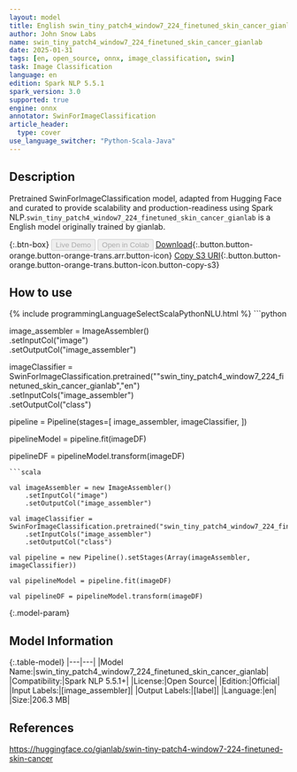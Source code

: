 ```yaml
---
layout: model
title: English swin_tiny_patch4_window7_224_finetuned_skin_cancer_gianlab SwinForImageClassification from gianlab
author: John Snow Labs
name: swin_tiny_patch4_window7_224_finetuned_skin_cancer_gianlab
date: 2025-01-31
tags: [en, open_source, onnx, image_classification, swin]
task: Image Classification
language: en
edition: Spark NLP 5.5.1
spark_version: 3.0
supported: true
engine: onnx
annotator: SwinForImageClassification
article_header:
  type: cover
use_language_switcher: "Python-Scala-Java"
---
```


## Description

Pretrained SwinForImageClassification model, adapted from Hugging Face and curated to provide scalability and production-readiness using Spark NLP.`swin_tiny_patch4_window7_224_finetuned_skin_cancer_gianlab` is a English model originally trained by gianlab.

{:.btn-box}
<button class="button button-orange" disabled>Live Demo</button>
<button class="button button-orange" disabled>Open in Colab</button>
[Download](https://s3.amazonaws.com/auxdata.johnsnowlabs.com/public/models/swin_tiny_patch4_window7_224_finetuned_skin_cancer_gianlab_en_5.5.1_3.0_1738342143328.zip){:.button.button-orange.button-orange-trans.arr.button-icon}
[Copy S3 URI](s3://auxdata.johnsnowlabs.com/public/models/swin_tiny_patch4_window7_224_finetuned_skin_cancer_gianlab_en_5.5.1_3.0_1738342143328.zip){:.button.button-orange.button-orange-trans.button-icon.button-copy-s3}

## How to use



<div class="tabs-box" markdown="1">
{% include programmingLanguageSelectScalaPythonNLU.html %}
```python

		
		

image_assembler = ImageAssembler()\
  .setInputCol("image")\
  .setOutputCol("image_assembler")

imageClassifier = SwinForImageClassification.pretrained(""swin_tiny_patch4_window7_224_finetuned_skin_cancer_gianlab","en")\
  .setInputCols("image_assembler")\
  .setOutputCol("class")

pipeline = Pipeline(stages=[
  image_assembler,
  imageClassifier,
])

pipelineModel = pipeline.fit(imageDF)

pipelineDF = pipelineModel.transform(imageDF)

```
```scala

val imageAssembler = new ImageAssembler()
    .setInputCol("image")
    .setOutputCol("image_assembler")

val imageClassifier =  SwinForImageClassification.pretrained("swin_tiny_patch4_window7_224_finetuned_skin_cancer_gianlab","en") 
    .setInputCols("image_assembler") 
    .setOutputCol("class") 

val pipeline = new Pipeline().setStages(Array(imageAssembler, imageClassifier))

val pipelineModel = pipeline.fit(imageDF)

val pipelineDF = pipelineModel.transform(imageDF)

```
</div>

{:.model-param}
## Model Information

{:.table-model}
|---|---|
|Model Name:|swin_tiny_patch4_window7_224_finetuned_skin_cancer_gianlab|
|Compatibility:|Spark NLP 5.5.1+|
|License:|Open Source|
|Edition:|Official|
|Input Labels:|[image_assembler]|
|Output Labels:|[label]|
|Language:|en|
|Size:|206.3 MB|

## References

https://huggingface.co/gianlab/swin-tiny-patch4-window7-224-finetuned-skin-cancer